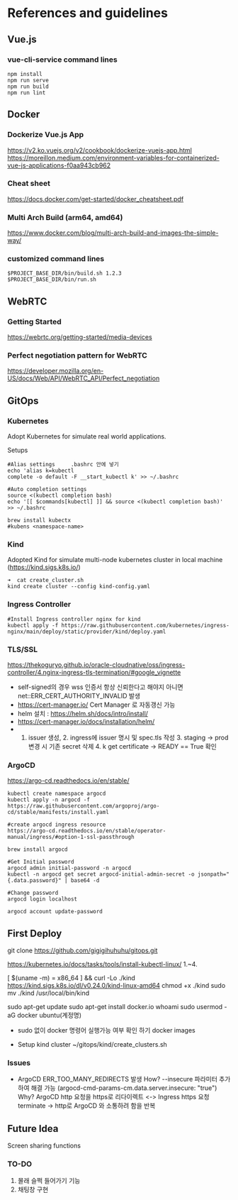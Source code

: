 # References and guidelines

## Vue.js

### vue-cli-service command lines
```
npm install
npm run serve
npm run build
npm run lint
```

## Docker

### Dockerize Vue.js App
https://v2.ko.vuejs.org/v2/cookbook/dockerize-vuejs-app.html
https://moreillon.medium.com/environment-variables-for-containerized-vue-js-applications-f0aa943cb962

### Cheat sheet
https://docs.docker.com/get-started/docker_cheatsheet.pdf

### Multi Arch Build (arm64, amd64)
https://www.docker.com/blog/multi-arch-build-and-images-the-simple-way/

### customized command lines
```
$PROJECT_BASE_DIR/bin/build.sh 1.2.3
$PROJECT_BASE_DIR/bin/run.sh
```

## WebRTC

### Getting Started
https://webrtc.org/getting-started/media-devices

### Perfect negotiation pattern for WebRTC
https://developer.mozilla.org/en-US/docs/Web/API/WebRTC_API/Perfect_negotiation

## GitOps

### Kubernetes
Adopt Kubernetes for simulate real world applications.

Setups
```
#Alias settings     .bashrc 안에 넣기
echo 'alias k=kubectl
complete -o default -F __start_kubectl k' >> ~/.bashrc

#Auto completion settings
source <(kubectl completion bash)
echo '[[ $commands[kubectl] ]] && source <(kubectl completion bash)' >> ~/.bashrc

brew install kubectx
#kubens <namespace-name>
```

### Kind
Adopted Kind for simulate multi-node kubernetes cluster in local machine (https://kind.sigs.k8s.io/)
```
➜  cat create_cluster.sh
kind create cluster --config kind-config.yaml
```

### Ingress Controller
```
#Install Ingress controller nginx for kind
kubectl apply -f https://raw.githubusercontent.com/kubernetes/ingress-nginx/main/deploy/static/provider/kind/deploy.yaml
```

### TLS/SSL
https://thekoguryo.github.io/oracle-cloudnative/oss/ingress-controller/4.nginx-ingress-tls-termination/#google_vignette
- self-signed의 경우 wss 인증서 항상 신뢰한다고 해야지 아니면 net::ERR_CERT_AUTHORITY_INVALID 발생
- https://cert-manager.io/ Cert Manager 로 자동갱신 가능
- helm 설치 : https://helm.sh/docs/intro/install/
- https://cert-manager.io/docs/installation/helm/
- 1. issuer 생성, 2. ingress에 issuer 명시 및 spec.tls 작성 3. staging -> prod 변경 시 기존 secret 삭제 4. k get certificate -> READY == True 확인



### ArgoCD
https://argo-cd.readthedocs.io/en/stable/

```
kubectl create namespace argocd
kubectl apply -n argocd -f https://raw.githubusercontent.com/argoproj/argo-cd/stable/manifests/install.yaml

#create argocd ingress resource
https://argo-cd.readthedocs.io/en/stable/operator-manual/ingress/#option-1-ssl-passthrough

brew install argocd

#Get Initial password
argocd admin initial-password -n argocd
kubectl -n argocd get secret argocd-initial-admin-secret -o jsonpath="{.data.password}" | base64 -d

#Change password
argocd login localhost

argocd account update-password
```

## First Deploy

git clone https://github.com/gigigihuhuhu/gitops.git

https://kubernetes.io/docs/tasks/tools/install-kubectl-linux/    1.~4.

[ $(uname -m) = x86_64 ] && curl -Lo ./kind https://kind.sigs.k8s.io/dl/v0.24.0/kind-linux-amd64
chmod +x ./kind
sudo mv ./kind /usr/local/bin/kind

sudo apt-get update
sudo apt-get install docker.io
whoami
sudo usermod -aG docker ubuntu(계정명)

- sudo 없이 docker 명령어 실행가능 여부 확인 하기
docker images

- Setup kind cluster 
~/gitops/kind/create_clusters.sh

### Issues
- ArgoCD ERR_TOO_MANY_REDIRECTS 발생
How? --insecure 파라미터 추가하여 해결 가능 
    (argocd-cmd-params-cm.data.server.insecure: "true")
Why? ArgoCD http 요청을 https로 리다이렉트 <-> Ingress https 요청 terminate -> http로 ArgoCD 와 소통하려 함을 반복

## Future Idea
Screen sharing functions

### TO-DO
1. 몰래 슬쩍 들어가기 기능
2. 채팅창 구현